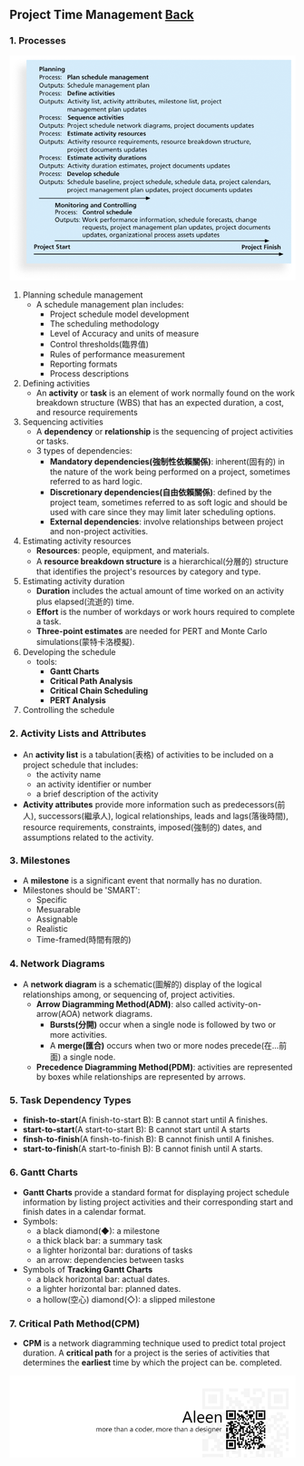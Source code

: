 ## Project Time Management	[Back](./../projectManagement.md)

### 1. Processes

<img src="./processes.png">

1. Planning schedule management
    - A schedule management plan includes:
        - Project schedule model development
        - The scheduling methodology
        - Level of Accuracy and units of measure
        - Control thresholds(臨界值)
        - Rules of performance measurement
        - Reporting formats
        - Process descriptions
2. Defining activities
    - An **activity** or **task** is an element of work normally found on the work breakdown structure (WBS) that has an expected duration, a cost, and resource requirements
3. Sequencing activities
    - A **dependency** or **relationship** is the sequencing of project activities or tasks.
    - 3 types of dependencies:
        - **Mandatory dependencies(強制性依賴關係)**: inherent(固有的) in the nature of the work being performed on a project, sometimes referred to as hard logic.
        - **Discretionary dependencies(自由依賴關係)**: defined by the project team,  sometimes referred to as soft logic and should be used with care since they may limit later scheduling options.
        - **External dependencies**: involve relationships between project and non-project activities.
4. Estimating activity resources
    - **Resources**: people, equipment, and materials.
    - A **resource breakdown structure** is a hierarchical(分層的) structure that identifies the project's resources by category and type.
5. Estimating activity duration
    - **Duration** includes the actual amount of time worked on an activity plus elapsed(流逝的) time.
    - **Effort** is the number of workdays or work hours required to complete a task.
    - **Three-point estimates** are needed for PERT and Monte Carlo simulations(蒙特卡洛模擬).
6. Developing the schedule
    - tools:
        - **Gantt Charts**
        - **Critical Path Analysis**
        - **Critical Chain Scheduling**
        - **PERT Analysis**
7. Controlling the schedule

### 2. Activity Lists and Attributes

- An **activity list** is a tabulation(表格) of activities to be included on a project schedule that includes:
    - the activity name
    - an activity identifier or number
    - a brief description of the activity
- **Activity attributes** provide more information such as predecessors(前人), successors(繼承人), logical relationships, leads and lags(落後時間), resource requirements, constraints, imposed(強制的) dates, and assumptions related to the activity.

### 3. Milestones

- A **milestone** is a significant event that normally has no duration.
- Milestones should be 'SMART':
    - Specific
    - Mesuarable
    - Assignable
    - Realistic
    - Time-framed(時間有限的)

### 4. Network Diagrams

- A **network diagram** is a schematic(圖解的) display of the logical relationships among, or sequencing of, project activities.
    - **Arrow Diagramming Method(ADM)**: also called activity-on-arrow(AOA) network diagrams.
        - **Bursts(分開)** occur when a single node is followed by two or more activities.
        - A **merge(匯合)** occurs when two or more nodes precede(在...前面) a single node.
    - **Precedence Diagramming Method(PDM)**: activities are represented by boxes while relationships are represented by arrows.

### 5. Task Dependency Types

- **finish-to-start**(A finish-to-start B): B cannot start until A finishes.
- **start-to-start**(A start-to-start B): B cannot start until A starts
- **finsh-to-finish**(A finsh-to-finish B): B cannot finish until A finishes.
- **start-to-finish**(A start-to-finish B): B cannot finish until A starts.

### 6. Gantt Charts

- **Gantt Charts** provide a standard format for displaying project schedule information by listing project activities and their corresponding start and finish dates in a calendar format.
- Symbols:
    - a black diamond(◆): a milestone
    - a thick black bar: a summary task
    - a lighter horizontal bar: durations of tasks
    - an arrow: dependencies between tasks
- Symbols of **Tracking Gantt Charts**
    - a black horizontal bar: actual dates.
    - a lighter horizontal bar: planned dates.
    - a hollow(空心) diamond(◇): a slipped milestone

### 7. Critical Path Method(CPM)

- **CPM** is a network diagramming technique used to predict total project duration. A **critical path** for a project is the series of activities that determines the **earliest** time by which the project can be. completed.

<a href="http://aleen42.github.io/" target="_blank" ><img src="./../../pic/tail.gif"></a>
